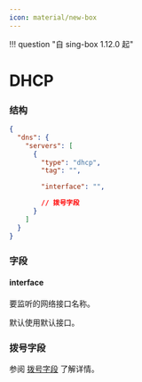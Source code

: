 ```yaml
---
icon: material/new-box
---
```


!!! question "自 sing-box 1.12.0 起"

# DHCP

### 结构

```json
{
  "dns": {
    "servers": [
      {
        "type": "dhcp",
        "tag": "",

        "interface": "",

        // 拨号字段
      }
    ]
  }
}
```

### 字段

#### interface

要监听的网络接口名称。

默认使用默认接口。

### 拨号字段

参阅 [拨号字段](/zh/configuration/shared/dial/) 了解详情。